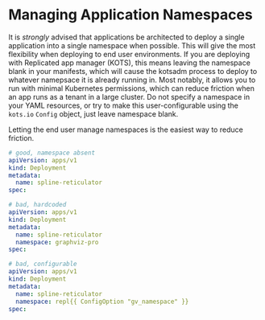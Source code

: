 # Managing Application Namespaces

It is *strongly* advised that applications be architected to deploy a single application into a single namespace when possible. This will give the most flexibility when deploying to end user environments.
If you are deploying with Replicated app manager (KOTS), this means leaving the namespace blank in your manifests, which will cause the kotsadm process to deploy to whatever namepsace it is already running in.
Most notably, it allows you to run with minimal Kubernetes permissions, which can reduce friction when an app runs as a tenant in a large cluster.
Do not specify a namespace in your YAML resources, or try to make this user-configurable using the `kots.io` `Config` object, just leave namespace blank.

Letting the end user manage namespaces is the easiest way to reduce friction.

```yaml
# good, namespace absent
apiVersion: apps/v1
kind: Deployment
metadata:
  name: spline-reticulator
spec:
```

```yaml
# bad, hardcoded
apiVersion: apps/v1
kind: Deployment
metadata:
  name: spline-reticulator
  namespace: graphviz-pro
spec:
```

```yaml
# bad, configurable
apiVersion: apps/v1
kind: Deployment
metadata:
  name: spline-reticulator
  namespace: repl{{ ConfigOption "gv_namespace" }}
spec:
```
